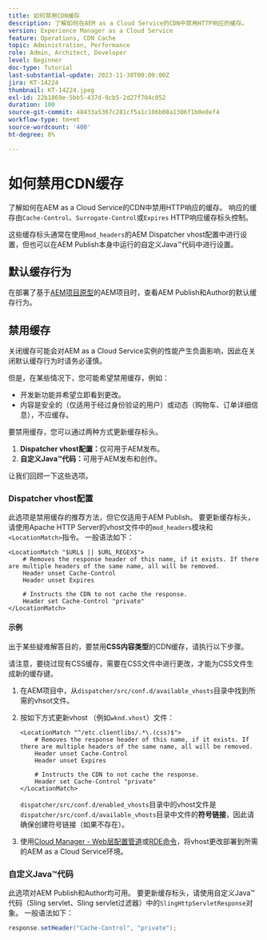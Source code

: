 ```yaml
---
title: 如何禁用CDN缓存
description: 了解如何在AEM as a Cloud Service的CDN中禁用HTTP响应的缓存。
version: Experience Manager as a Cloud Service
feature: Operations, CDN Cache
topic: Administration, Performance
role: Admin, Architect, Developer
level: Beginner
doc-type: Tutorial
last-substantial-update: 2023-11-30T00:00:00Z
jira: KT-14224
thumbnail: KT-14224.jpeg
exl-id: 22b1869e-5bb5-437d-9cb5-2d27f704c052
duration: 100
source-git-commit: 48433a5367c281cf5a1c106b08a1306f1b0e8ef4
workflow-type: tm+mt
source-wordcount: '400'
ht-degree: 0%

---
```


# 如何禁用CDN缓存

了解如何在AEM as a Cloud Service的CDN中禁用HTTP响应的缓存。 响应的缓存由`Cache-Control`、`Surrogate-Control`或`Expires` HTTP响应缓存标头控制。

这些缓存标头通常在使用`mod_headers`的AEM Dispatcher vhost配置中进行设置，但也可以在AEM Publish本身中运行的自定义Java™代码中进行设置。

## 默认缓存行为

在部署了基于[AEM项目原型](./enable-caching.md#default-caching-behavior)的AEM项目时，查看AEM Publish和Author的默认缓存行为。

## 禁用缓存

关闭缓存可能会对AEM as a Cloud Service实例的性能产生负面影响，因此在关闭默认缓存行为时请务必谨慎。

但是，在某些情况下，您可能希望禁用缓存，例如：

- 开发新功能并希望立即看到更改。
- 内容是安全的（仅适用于经过身份验证的用户）或动态（购物车、订单详细信息），不应缓存。

要禁用缓存，您可以通过两种方式更新缓存标头。

1. **Dispatcher vhost配置：**&#x200B;仅可用于AEM发布。
1. **自定义Java™代码：**&#x200B;可用于AEM发布和创作。

让我们回顾一下这些选项。

### Dispatcher vhost配置

此选项是禁用缓存的推荐方法，但它仅适用于AEM Publish。 要更新缓存标头，请使用Apache HTTP Server的vhost文件中的`mod_headers`模块和`<LocationMatch>`指令。 一般语法如下：

```
<LocationMatch "$URL$ || $URL_REGEX$">
    # Removes the response header of this name, if it exists. If there are multiple headers of the same name, all will be removed.
    Header unset Cache-Control
    Header unset Expires

    # Instructs the CDN to not cache the response.
    Header set Cache-Control "private"
</LocationMatch>
```

#### 示例

出于某些疑难解答目的，要禁用&#x200B;**CSS内容类型**&#x200B;的CDN缓存，请执行以下步骤。

请注意，要绕过现有CSS缓存，需要在CSS文件中进行更改，才能为CSS文件生成新的缓存键。

1. 在AEM项目中，从`dispatcher/src/conf.d/available_vhosts`目录中找到所需的vhsot文件。
1. 按如下方式更新vhost （例如`wknd.vhost`）文件：

   ```
   <LocationMatch "^/etc.clientlibs/.*\.(css)$">
       # Removes the response header of this name, if it exists. If there are multiple headers of the same name, all will be removed.
       Header unset Cache-Control
       Header unset Expires
   
       # Instructs the CDN to not cache the response.
       Header set Cache-Control "private"
   </LocationMatch>
   ```

   `dispatcher/src/conf.d/enabled_vhosts`目录中的vhost文件是`dispatcher/src/conf.d/available_vhosts`目录中文件的&#x200B;**符号链接**，因此请确保创建符号链接（如果不存在）。
1. 使用[Cloud Manager - Web层配置管道](https://experienceleague.adobe.com/docs/experience-manager-cloud-service/content/implementing/using-cloud-manager/cicd-pipelines/introduction-ci-cd-pipelines.html?#web-tier-config-pipelines)或[RDE命令](https://experienceleague.adobe.com/docs/experience-manager-learn/cloud-service/developing/rde/how-to-use.html?lang=en#deploy-apache-or-dispatcher-configuration)，将vhost更改部署到所需的AEM as a Cloud Service环境。

### 自定义Java™代码

此选项对AEM Publish和Author均可用。 要更新缓存标头，请使用自定义Java™代码（Sling servlet、Sling servlet过滤器）中的`SlingHttpServletResponse`对象。 一般语法如下：

```java
response.setHeader("Cache-Control", "private");
```
